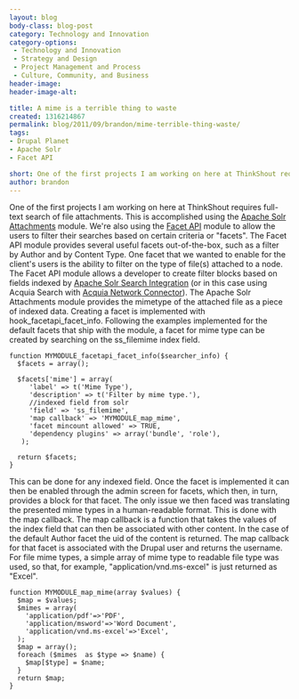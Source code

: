 ```yaml
---
layout: blog
body-class: blog-post
category: Technology and Innovation
category-options:
 - Technology and Innovation
 - Strategy and Design
 - Project Management and Process
 - Culture, Community, and Business
header-image:
header-image-alt:

title: A mime is a terrible thing to waste
created: 1316214867
permalink: blog/2011/09/brandon/mime-terrible-thing-waste/
tags:
- Drupal Planet
- Apache Solr
- Facet API

short: One of the first projects I am working on here at ThinkShout requires full-text search of file attachments.
author: brandon
---
```

One of the first projects I am working on here at ThinkShout requires full-text search of file attachments. This is accomplished using the [Apache Solr Attachments](http://drupal.org/project/apachesolr_attachments) module. We're also using the [Facet API](http://drupal.org/project/facetapi) module to allow the users to filter their searches based on certain criteria or "facets".  The Facet API module provides several useful facets out-of-the-box, such as a filter by Author and by Content Type. One facet that we wanted to enable for the client's users is the ability to filter on the type of file(s) attached to a node. The Facet API module allows a developer to create filter blocks based on fields indexed by [Apache Solr Search Integration](http://drupal.org/project/apachesolr) (or in this case using Acquia Search with [Acquia Network Connector](http://drupal.org/project/acquia_connector)).  The Apache Solr Attachments module provides the mimetype of the attached file as a piece of indexed data. Creating a facet is implemented with hook\_facetapi\_facet\_info. Following the examples implemented for the default facets that ship with the module, a facet for mime type can be created by searching on the ss_filemime index field. 
~~~
function MYMODULE_facetapi_facet_info($searcher_info) {
  $facets = array();
  
  $facets['mime'] = array(
     'label' => t('Mime Type'),
     'description' => t('Filter by mime type.'),
     //indexed field from solr 
     'field' => 'ss_filemime',
     'map callback' => 'MYMODULE_map_mime',
     'facet mincount allowed' => TRUE,
     'dependency plugins' => array('bundle', 'role'),
   );
   
  return $facets;
}
~~~
This can be done for any indexed field. Once the facet is implemented it can then be enabled through the admin screen for facets, which then, in turn, provides a block for that facet. The only issue we then faced was translating the presented mime types in a human-readable format. This is done with the map callback. The map callback is a function that takes the values of the index field that can then be associated with other content. In the case of the default Author facet the uid of the content is returned. The map callback for that facet is associated with the Drupal user and returns the username. For file mime types, a simple array of mime type to readable file type was used, so that, for example, "application/vnd.ms-excel" is just returned as "Excel". 
~~~
function MYMODULE_map_mime(array $values) {
  $map = $values;
  $mimes = array(
    'application/pdf'=>'PDF',
    'application/msword'=>'Word Document',
    'application/vnd.ms-excel'=>'Excel',
  );
  $map = array();
  foreach ($mimes  as $type => $name) {
    $map[$type] = $name;
  }
  return $map;
}
~~~
